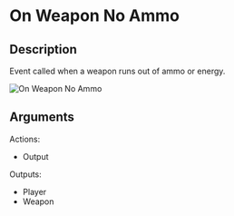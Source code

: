 # On Weapon No Ammo

## Description

Event called when a weapon runs out of ammo or energy.

![On Weapon No Ammo](../../.gitbook/assets/images/scripting/events-inventory/onweaponnoammo.png)

## Arguments

Actions:

- Output

Outputs:

- Player
- Weapon
